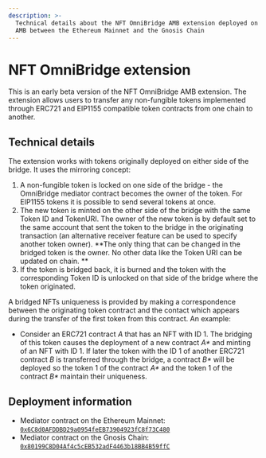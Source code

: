 ```yaml
---
description: >-
  Technical details about the NFT OmniBridge AMB extension deployed on top of
  AMB between the Ethereum Mainnet and the Gnosis Chain
---
```


# NFT OmniBridge extension

This is an early beta version of the NFT OmniBridge AMB extension. The extension allows users to transfer any non-fungible tokens implemented through ERC721 and EIP1155 compatible token contracts from one chain to another.

## Technical details

The extension works with tokens originally deployed on either side of the bridge. It uses the mirroring concept:

1. A non-fungible token is locked on one side of the bridge - the OmniBridge mediator contract becomes the owner of the token. For EIP1155 tokens it is possible to send several tokens at once.
2. The new token is minted on the other side of the bridge with the same Token ID and TokenURI. The owner of the new token is by default set to the same account that sent the token to the bridge in the originating transaction (an alternative receiver feature can be used to specify another token owner). **The only thing that can be changed in the bridged token is the owner. No other data like the Token URI can be updated on chain. **
3. If the token is bridged back, it is burned and the token with the corresponding Token ID is unlocked on that side of the bridge where the token originated.

A bridged NFTs uniqueness is provided by making a correspondence between the originating token contract and the contact which appears during the transfer of the first token from this contract. An example:

* Consider an ERC721 contract _A_ that has an NFT with ID 1. The bridging of this token causes the deployment of a new contract _A\*_ and minting of an NFT with ID 1. If later the token with the ID 1 of another ERC721 contract _B_ is transferred through the bridge, a contract _B\*_ will be deployed so the token 1 of the contract _A\*_ and the token 1 of the contract _B\*_ maintain their uniqueness.

## Deployment information

* Mediator contract on the Ethereum Mainnet: [`0x6C8d0AFDDBD29a0954feEB73904923fC8f73C480`](https://etherscan.io/address/0x6C8d0AFDDBD29a0954feEB73904923fC8f73C480)
* Mediator contract on the Gnosis Chain: [`0x80199C8D04Af4c5cEB532adF4463b18BB4B59ffC`](https://blockscout.com/poa/xdai/address/0x80199C8D04Af4c5cEB532adF4463b18BB4B59ffC)
